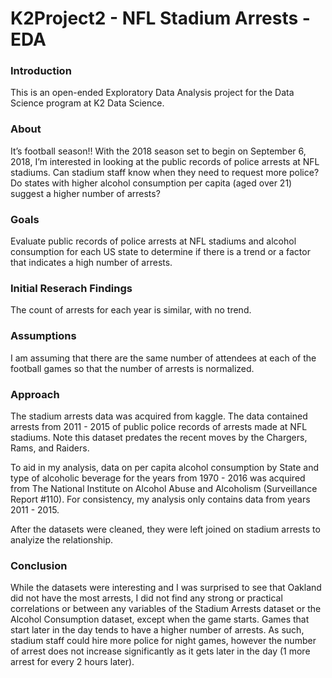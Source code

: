 # K2Project2 - NFL Stadium Arrests - EDA

### Introduction

This is an open-ended Exploratory Data Analysis project for the Data Science program at K2 Data Science. 

### About

It’s football season!! With the 2018 season set to begin on September 6, 2018, I’m interested in looking at the public records of police arrests at NFL stadiums. Can stadium staff know when they need to request more police? Do states with higher alcohol consumption per capita (aged over 21) suggest a higher number of arrests?

### Goals

Evaluate public records of police arrests at NFL stadiums and alcohol consumption for each US state to determine if there is a trend or a factor that indicates a high number of arrests.

### Initial Reserach Findings

The count of arrests for each year is similar, with no trend. 

### Assumptions
I am assuming that there are the same number of attendees at each of the football games so that the number of arrests is normalized.

### Approach

The stadium arrests data was acquired from kaggle. The data contained arrests from 2011 - 2015 of public police records of arrests made at NFL stadiums. Note this dataset predates the recent moves by the Chargers, Rams, and Raiders.

To aid in my analysis, data on per capita alcohol consumption by State and type of alcoholic beverage for the years from 1970 - 2016 was acquired from The National Institute on Alcohol Abuse and Alcoholism (Surveillance Report #110). For consistency, my analysis only contains data from years 2011 - 2015. 

After the datasets were cleaned, they were left joined on stadium arrests to analyize the relationship.

### Conclusion

While the datasets were interesting and I was surprised to see that Oakland did not have the most arrests, I did not find any strong or practical correlations or between any variables of the Stadium Arrests dataset or the Alcohol Consumption dataset, except when the game starts. Games that start later in the day tends to have a higher number of arrests. As such, stadium staff could hire more police for night games, however the number of arrest does not increase significantly as it gets later in the day (1 more arrest for every 2 hours later).

